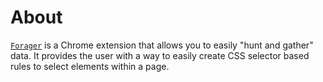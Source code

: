 # About

[`Forager`](https://github.com/pshrmn/forager) is a Chrome extension that allows you to easily "hunt and gather" data. It provides the user with a way to easily create CSS selector based rules to select elements within a page.
